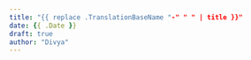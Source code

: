 ```yaml
---
title: "{{ replace .TranslationBaseName "-" " " | title }}"
date: {{ .Date }}
draft: true
author: "Divya"
---
```

